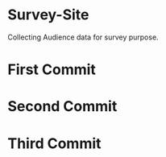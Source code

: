 # Survey-Site
Collecting Audience data for survey purpose. 

# First Commit
# Second Commit
# Third Commit
